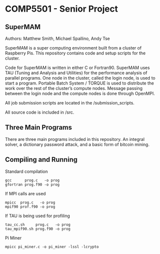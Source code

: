 # COMP5501 - Senior Project

## SuperMAM
Authors: Matthew Smith, Michael Spallino, Andy Tse


SuperMAM is a super computing environment built from a cluster of Raspberry Pis. This repository contains code and 
setup scripts for the cluster.


Code for SuperMAM is written in either C or Fortran90. SuperMAM uses TAU (Tuning and Analysis and Utilities) for the
performance analysis of parallel programs. One node in the cluster, called the login node, is used to start a program.
Portable Batch System / TORQUE is used to distribute the work over the rest of the cluster’s compute nodes. Message
passing between the login node and the compute nodes is done through OpenMPI.


All job submission scripts are located in the /submission_scripts.


All source code is included in /src.

## Three Main Programs

There are three main programs included in this repository. An integral solver, a dictionary password attack, and a
basic form of bitcoin mining.

## Compiling and Running
Standard compilation
```
gcc      prog.c   -o prog
gfortran prog.f90 -o prog
```

If MPI calls are used
```
mpicc  prog.c   -o prog
mpif90 prof.f90 -o prog
```

If TAU is being used for profiling
```
tau_cc.sh     prog.c   -o prog
tau_mpif90.sh prog.f90 -o prog
```

Pi Miner
```
mpicc pi_miner.c -o pi_miner -lssl -lcrypto
```
